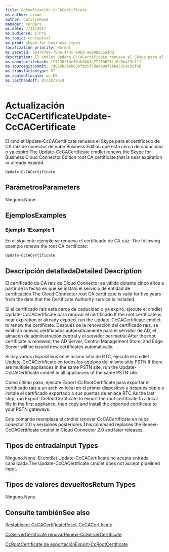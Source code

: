 ```yaml
---
title: Actualización CcCACertificate
ms.author: crowe
author: CarolynRowe
manager: serdars
ms.date: 7/11/2017
ms.audience: ITPro
ms.topic: conceptual
ms.prod: skype-for-business-itpro
localization_priority: Normal
ms.assetid: 5b474789-75de-443c-89bd-de89be55a1dd
description: El cmdlet Update-CcCACertificate renueva el Skype para el certificado de CA raíz de conector de nube Business Edition que está cerca de caducidad o ya expiró.
ms.openlocfilehash: f23298f1be30ab96b3e77ff0625ff6e3b419e111
ms.sourcegitcommit: 7d819bc9eb63bfd85f5dada09f1b8e5354c56f6b
ms.translationtype: MT
ms.contentlocale: es-ES
ms.lasthandoff: 03/28/2018
---
```

# <a name="update-cccacertificate"></a><span data-ttu-id="3012c-103">Actualización CcCACertificate</span><span class="sxs-lookup"><span data-stu-id="3012c-103">Update-CcCACertificate</span></span>
 
<span data-ttu-id="3012c-104">El cmdlet Update-CcCACertificate renueva el Skype para el certificado de CA raíz de conector de nube Business Edition que está cerca de caducidad o ya expiró.</span><span class="sxs-lookup"><span data-stu-id="3012c-104">The Update-CcCACertificate cmdlet renews the Skype for Business Cloud Connector Edition root CA certificate that is near expiration or already expired.</span></span> 
  
```
Update-CcCACertificate
```

## <a name="parameters"></a><span data-ttu-id="3012c-105">Parámetros</span><span class="sxs-lookup"><span data-stu-id="3012c-105">Parameters</span></span>

<span data-ttu-id="3012c-106">Ninguno.</span><span class="sxs-lookup"><span data-stu-id="3012c-106">None.</span></span>
  
## <a name="examples"></a><span data-ttu-id="3012c-107">Ejemplos</span><span class="sxs-lookup"><span data-stu-id="3012c-107">Examples</span></span>
<span data-ttu-id="3012c-108"><a name="Examples"> </a></span><span class="sxs-lookup"><span data-stu-id="3012c-108"></span></span>

### <a name="example-1"></a><span data-ttu-id="3012c-109">Ejemplo 1</span><span class="sxs-lookup"><span data-stu-id="3012c-109">Example 1</span></span>

<span data-ttu-id="3012c-110">En el siguiente ejemplo se renueva el certificado de CA raíz: </span><span class="sxs-lookup"><span data-stu-id="3012c-110">The following example renews the root CA certificate:</span></span> 
  
```
Update-CcCACertificate 
```

## <a name="detailed-description"></a><span data-ttu-id="3012c-111">Descripción detallada</span><span class="sxs-lookup"><span data-stu-id="3012c-111">Detailed Description</span></span>
<span data-ttu-id="3012c-112"><a name="DetailedDescription"> </a></span><span class="sxs-lookup"><span data-stu-id="3012c-112"></span></span>

<span data-ttu-id="3012c-113">El certificado de CA raíz de Cloud Connector es válido durante cinco años a partir de la fecha en que se instaló el servicio de entidad de certificación.</span><span class="sxs-lookup"><span data-stu-id="3012c-113">The Cloud Connector root CA certificate is valid for five years from the date that the Certificate Authority service is installed.</span></span>
  
<span data-ttu-id="3012c-114">Si el certificado raíz está cerca de caducidad o ya expiró, ejecute el cmdlet Update-CcCACertificate para renovar el certificado.</span><span class="sxs-lookup"><span data-stu-id="3012c-114">If the root certificate is near expiration or already expired, run the Update-CcCACertificate cmdlet to renew the certificate.</span></span> <span data-ttu-id="3012c-115">Después de la renovación del certificado raíz, se emitirán nuevos certificados automáticamente para el servidor de AD, el almacén de administración central y el servidor perimetral.</span><span class="sxs-lookup"><span data-stu-id="3012c-115">After the root certificate is renewed, the AD Server, Central Management Store, and Edge Server will be issued new certificates automatically.</span></span>
  
<span data-ttu-id="3012c-116">Si hay varios dispositivos en el mismo sitio de RTC, ejecute el cmdlet Update-CcCACertificate en todos los equipos del mismo sitio PSTN.</span><span class="sxs-lookup"><span data-stu-id="3012c-116">If there are multiple appliances in the same PSTN site, run the Update-CcCACertificate cmdlet in all appliances of the same PSTN site.</span></span>
  
<span data-ttu-id="3012c-117">Como último paso, ejecute Export-CcRootCertificate para exportar el certificado raíz a un archivo local en el primer dispositivo y después copie e instale el certificado exportado a sus puertas de enlace RTC.</span><span class="sxs-lookup"><span data-stu-id="3012c-117">As the last step, run Export-CcRootCertificate to export the root certificate to a local file in the first appliance, then copy and install the exported certificate to your PSTN gateways.</span></span>
  
<span data-ttu-id="3012c-118">Este comando reemplaza el cmdlet renovar CcCACertificate en nube conector 2.0 y versiones posteriores.</span><span class="sxs-lookup"><span data-stu-id="3012c-118">This command replaces the Renew-CcCACertificate cmdlet in Cloud Connector 2.0 and later releases.</span></span>
  
## <a name="input-types"></a><span data-ttu-id="3012c-119">Tipos de entrada</span><span class="sxs-lookup"><span data-stu-id="3012c-119">Input Types</span></span>
<span data-ttu-id="3012c-120"><a name="InputTypes"> </a></span><span class="sxs-lookup"><span data-stu-id="3012c-120"></span></span>

<span data-ttu-id="3012c-121">Ninguno.</span><span class="sxs-lookup"><span data-stu-id="3012c-121">None.</span></span> <span data-ttu-id="3012c-122">El cmdlet Update-CcCACertificate no acepta entrada canalizada.</span><span class="sxs-lookup"><span data-stu-id="3012c-122">The Update-CcCACertificate cmdlet does not accept pipelined input.</span></span>
  
## <a name="return-types"></a><span data-ttu-id="3012c-123">Tipos de valores devueltos</span><span class="sxs-lookup"><span data-stu-id="3012c-123">Return Types</span></span>
<span data-ttu-id="3012c-124"><a name="ReturnTypes"> </a></span><span class="sxs-lookup"><span data-stu-id="3012c-124"></span></span>

<span data-ttu-id="3012c-125">Ninguno.</span><span class="sxs-lookup"><span data-stu-id="3012c-125">None.</span></span> 
  
## <a name="see-also"></a><span data-ttu-id="3012c-126">Consulte también</span><span class="sxs-lookup"><span data-stu-id="3012c-126">See also</span></span>
<span data-ttu-id="3012c-127"><a name="ReturnTypes"> </a></span><span class="sxs-lookup"><span data-stu-id="3012c-127"></span></span>

[<span data-ttu-id="3012c-128">Restablecer CcCACertificate</span><span class="sxs-lookup"><span data-stu-id="3012c-128">Reset-CcCACertificate</span></span>](reset-cccacertificate.md)
  
[<span data-ttu-id="3012c-129">CcServerCertificate renovar</span><span class="sxs-lookup"><span data-stu-id="3012c-129">Renew-CcServerCertificate</span></span>](renew-ccservercertificate.md)
  
[<span data-ttu-id="3012c-130">CcRootCertificate de exportación</span><span class="sxs-lookup"><span data-stu-id="3012c-130">Export-CcRootCertificate</span></span>](export-ccrootcertificate.md)
  

